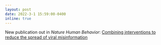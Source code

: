 ```yaml
---
layout: post
date: 2022-3-1 15:59:00-0400
inline: true
---
```


New publication out in <i>Nature Human Behavior</i>: <a href="https://www.nature.com/articles/s41562-022-01388-6">Combining interventions to reduce the spread of viral misinformation</a>
